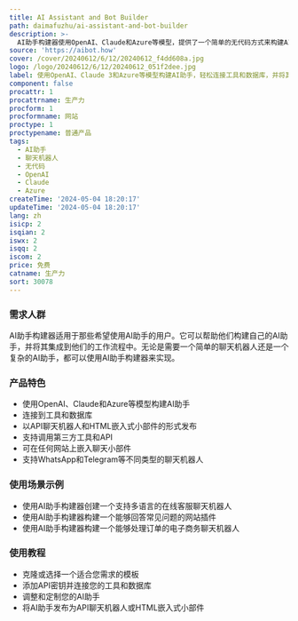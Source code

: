```yaml
---
title: AI Assistant and Bot Builder
path: daimafuzhu/ai-assistant-and-bot-builder
description: >-
  AI助手构建器使用OpenAI、Claude和Azure等模型，提供了一个简单的无代码方式来构建AI助手。它可以轻松连接到您的工具和数据库，并以API聊天机器人或HTML嵌入式小部件的形式发布。它具有灵活的低代码功能，可以满足各种需求。
source: 'https://aibot.how'
cover: /cover/20240612/6/12/20240612_f4dd608a.jpg
logo: /logo/20240612/6/12/20240612_051f2dee.jpg
label: 使用OpenAI、Claude 3和Azure等模型构建AI助手，轻松连接工具和数据库，并将其作为API聊天机器人或HTML嵌入式小部件发布
component: false
procattr: 1
procattrname: 生产力
procform: 1
procformname: 网站
proctype: 1
proctypename: 普通产品
tags:
  - AI助手
  - 聊天机器人
  - 无代码
  - OpenAI
  - Claude
  - Azure
createTime: '2024-05-04 18:20:17'
updateTime: '2024-05-04 18:20:17'
lang: zh
isicp: 2
isqian: 2
iswx: 2
isqq: 2
iscom: 2
price: 免费
catname: 生产力
sort: 30078
---
```




### 需求人群
AI助手构建器适用于那些希望使用AI助手的用户。它可以帮助他们构建自己的AI助手，并将其集成到他们的工作流程中。无论是需要一个简单的聊天机器人还是一个复杂的AI助手，都可以使用AI助手构建器来实现。

### 产品特色
- 使用OpenAI、Claude和Azure等模型构建AI助手
- 连接到工具和数据库
- 以API聊天机器人和HTML嵌入式小部件的形式发布
- 支持调用第三方工具和API
- 可在任何网站上嵌入聊天小部件
- 支持WhatsApp和Telegram等不同类型的聊天机器人

### 使用场景示例
- 使用AI助手构建器创建一个支持多语言的在线客服聊天机器人
- 使用AI助手构建器构建一个能够回答常见问题的网站插件
- 使用AI助手构建器构建一个能够处理订单的电子商务聊天机器人

### 使用教程
- 克隆或选择一个适合您需求的模板
- 添加API密钥并连接您的工具和数据库
- 调整和定制您的AI助手
- 将AI助手发布为API聊天机器人或HTML嵌入式小部件

  
